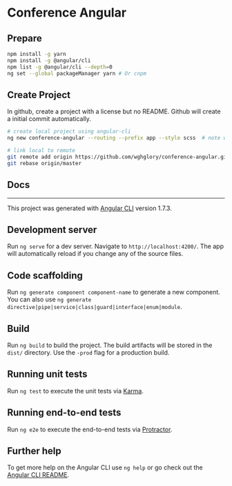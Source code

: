 # Conference Angular

## Prepare

```bash
npm install -g yarn
npm install -g @angular/cli
npm list -g @angular/cli --depth=0
ng set --global packageManager yarn # Or cnpm
```

## Create Project

In github, create a project with a license but no README. Github will create a initial commit automatically.

```bash
# create local project using angular-cli
ng new conference-angular --routing --prefix app --style scss  # note we already specify to use yarn

# link local to remote
git remote add origin https://github.com/wghglory/conference-angular.git
git rebase origin/master
```

## Docs

---

This project was generated with [Angular CLI](https://github.com/angular/angular-cli) version 1.7.3.

## Development server

Run `ng serve` for a dev server. Navigate to `http://localhost:4200/`. The app will automatically reload if you change any of the source files.

## Code scaffolding

Run `ng generate component component-name` to generate a new component. You can also use `ng generate directive|pipe|service|class|guard|interface|enum|module`.

## Build

Run `ng build` to build the project. The build artifacts will be stored in the `dist/` directory. Use the `-prod` flag for a production build.

## Running unit tests

Run `ng test` to execute the unit tests via [Karma](https://karma-runner.github.io).

## Running end-to-end tests

Run `ng e2e` to execute the end-to-end tests via [Protractor](http://www.protractortest.org/).

## Further help

To get more help on the Angular CLI use `ng help` or go check out the [Angular CLI README](https://github.com/angular/angular-cli/blob/master/README.md).
